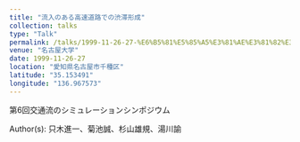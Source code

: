 ```yaml
---
title: "流入のある高速道路での渋滞形成"
collection: talks
type: "Talk"
permalink: /talks/1999-11-26-27-%E6%B5%81%E5%85%A5%E3%81%AE%E3%81%82%E3%82%8B%E9%AB%98%E9%80%9F%E9%81%93%E8%B7%AF%E3%81%A7%E3%81%AE%E6%B8%8B%E6%BB%9E%E5%BD%A2%E6%88%90
venue: "名古屋大学"
date: 1999-11-26-27
location: "愛知県名古屋市千種区"
latitude: "35.153491"
longitude: "136.967573"
---
```


第6回交通流のシミュレーションシンポジウム

Author(s): 只木進一、菊池誠、杉山雄規、湯川諭
